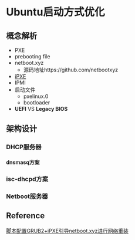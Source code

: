 # Ubuntu启动方式优化

## 概念解析

- PXE
- prebooting file
- netboot.xyz
	- 源码地址https://github.com/netbootxyz
- [iPXE](https://ipxe.org/)
- IPMI
- 启动文件
	- pxelinux.0
	- bootloader
- **UEFI** VS **Legacy BIOS**

## 架构设计

### DHCP服务器

#### dnsmasq方案

### isc-dhcpd方案

### Netboot服务器

## Reference

[脚本配置GRUB2+iPXE引导netboot.xyz进行网络重装](https://www.sm.link/2020/07/08/92.html)

